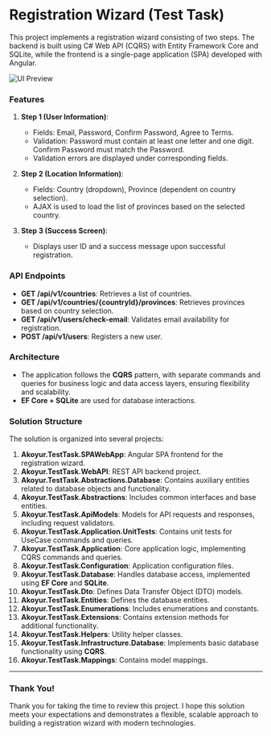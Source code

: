 # Registration Wizard (Test Task)

This project implements a registration wizard consisting of two steps. The backend is built using C# Web API (CQRS) with Entity Framework Core and SQLite, while the frontend is a single-page application (SPA) developed with Angular.

![UI Preview](/assets/registration-wizard.png)

### Features

1. **Step 1 (User Information)**:
   - Fields: Email, Password, Confirm Password, Agree to Terms.
   - Validation: Password must contain at least one letter and one digit. Confirm Password must match the Password.
   - Validation errors are displayed under corresponding fields.

2. **Step 2 (Location Information)**:
   - Fields: Country (dropdown), Province (dependent on country selection).
   - AJAX is used to load the list of provinces based on the selected country.

3. **Step 3 (Success Screen)**:
   - Displays user ID and a success message upon successful registration.

### API Endpoints
- **GET /api/v1/countries**: Retrieves a list of countries.
- **GET /api/v1/countries/{countryId}/provinces**: Retrieves provinces based on country selection.
- **GET /api/v1/users/check-email**: Validates email availability for registration.
- **POST /api/v1/users**: Registers a new user.

### Architecture
- The application follows the **CQRS** pattern, with separate commands and queries for business logic and data access layers, ensuring flexibility and scalability.
- **EF Core + SQLite** are used for database interactions.

### Solution Structure

The solution is organized into several projects:

1. **Akoyur.TestTask.SPAWebApp**: Angular SPA frontend for the registration wizard.
2. **Akoyur.TestTask.WebAPI**: REST API backend project.
3. **Akoyur.TestTask.Abstractions.Database**: Contains auxiliary entities related to database objects and functionality.
4. **Akoyur.TestTask.Abstractions**: Includes common interfaces and base entities.
5. **Akoyur.TestTask.ApiModels**: Models for API requests and responses, including request validators.
6. **Akoyur.TestTask.Application.UnitTests**: Contains unit tests for UseCase commands and queries.
7. **Akoyur.TestTask.Application**: Core application logic, implementing CQRS commands and queries.
8. **Akoyur.TestTask.Configuration**: Application configuration files.
9. **Akoyur.TestTask.Database**: Handles database access, implemented using **EF Core** and **SQLite**.
10. **Akoyur.TestTask.Dto**: Defines Data Transfer Object (DTO) models.
11. **Akoyur.TestTask.Entities**: Defines the database entities.
12. **Akoyur.TestTask.Enumerations**: Includes enumerations and constants.
13. **Akoyur.TestTask.Extensions**: Contains extension methods for additional functionality.
14. **Akoyur.TestTask.Helpers**: Utility helper classes.
15. **Akoyur.TestTask.Infrastructure.Database**: Implements basic database functionality using **CQRS**.
16. **Akoyur.TestTask.Mappings**: Contains model mappings.

---

### Thank You!

Thank you for taking the time to review this project. I hope this solution meets your expectations and demonstrates a flexible, scalable approach to building a registration wizard with modern technologies.
